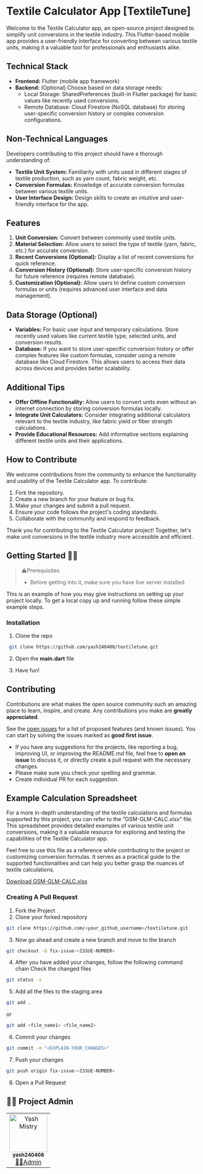 # Textile Calculator App [TextileTune]

Welcome to the Textile Calculator app, an open-source project designed to simplify unit conversions in the textile industry. This Flutter-based mobile app provides a user-friendly interface for converting between various textile units, making it a valuable tool for professionals and enthusiasts alike.

## Technical Stack

- **Frontend:** Flutter (mobile app framework)
- **Backend:** (Optional) Choose based on data storage needs:
  - Local Storage: SharedPreferences (built-in Flutter package) for basic values like recently used conversions.
  - Remote Database: Cloud Firestore (NoSQL database) for storing user-specific conversion history or complex conversion configurations.

## Non-Technical Languages

Developers contributing to this project should have a thorough understanding of:

- **Textile Unit System:** Familiarity with units used in different stages of textile production, such as yarn count, fabric weight, etc.
- **Conversion Formulas:** Knowledge of accurate conversion formulas between various textile units.
- **User Interface Design:** Design skills to create an intuitive and user-friendly interface for the app.

## Features

1. **Unit Conversion:** Convert between commonly used textile units.
2. **Material Selection:** Allow users to select the type of textile (yarn, fabric, etc.) for accurate conversion.
3. **Recent Conversions (Optional):** Display a list of recent conversions for quick reference.
4. **Conversion History (Optional):** Store user-specific conversion history for future reference (requires remote database).
5. **Customization (Optional):** Allow users to define custom conversion formulas or units (requires advanced user interface and data management).

## Data Storage (Optional)

- **Variables:** For basic user input and temporary calculations. Store recently used values like current textile type, selected units, and conversion results.
- **Database:** If you want to store user-specific conversion history or offer complex features like custom formulas, consider using a remote database like Cloud Firestore. This allows users to access their data across devices and provides better scalability.

## Additional Tips

- **Offer Offline Functionality:** Allow users to convert units even without an internet connection by storing conversion formulas locally.
- **Integrate Unit Calculators:** Consider integrating additional calculators relevant to the textile industry, like fabric yield or fiber strength calculations.
- **Provide Educational Resources:** Add informative sections explaining different textile units and their applications.

## How to Contribute

We welcome contributions from the community to enhance the functionality and usability of the Textile Calculator app. To contribute:

1. Fork the repository.
2. Create a new branch for your feature or bug fix.
3. Make your changes and submit a pull request.
4. Ensure your code follows the project's coding standards.
5. Collaborate with the community and respond to feedback.

Thank you for contributing to the Textile Calculator project! Together, let's make unit conversions in the textile industry more accessible and efficient.
## Getting Started 👩‍💻

> ⚠️Prerequisites
>
> - Before getting into it, make sure you have live server installed.

This is an example of how you may give instructions on setting up your project locally.
To get a local copy up and running follow these simple example steps.


### Installation

1. Clone the repo

```sh
 git clone https://github.com/yash240408/textiletune.git
```

2. Open the **main.dart** file

3. Have fun!

## Contributing


Contributions are what makes the open source community such an amazing place to learn, inspire, and create. Any contributions you make are **greatly appreciated**.

See the [open issues](https://github.com/yash240408/textiletune/issues) for a list of proposed features (and known issues). You can start by solving the issues marked as **good first issue**.

- If you have any suggestions for the projects, like reporting a bug, improving UI, or improving the README.md file, feel free to **open an issue** to discuss it, or directly create a pull request with the necessary changes.
- Please make sure you check your spelling and grammar.
- Create individual PR for each suggestion.

## Example Calculation Spreadsheet

For a more in-depth understanding of the textile calculations and formulas supported by this project, you can refer to the "GSM-GLM-CALC.xlsx" file. This spreadsheet provides detailed examples of various textile unit conversions, making it a valuable resource for exploring and testing the capabilities of the Textile Calculator app.

Feel free to use this file as a reference while contributing to the project or customizing conversion formulas. It serves as a practical guide to the supported functionalities and can help you better grasp the nuances of textile calculations.

[Download GSM-GLM-CALC.xlsx](https://github.com/yash240408/textiletune/blob/master/GSM-GLM-CALC.xlsx)

### Creating A Pull Request

1. Fork the Project
2. Clone your forked repository

```sh
git clone https://github.com/<your_github_username>/textiletune.git
```
3. Now go ahead and create a new branch and move to the branch
```sh
git checkout -b fix-issue-<ISSUE-NUMBER>
```
4. After you have added your changes, follow the following command chain
   Check the changed files
```sh
git status -s
```

5. Add all the files to the staging area
```sh
git add .
```
 or
```sh
git add <file_name1> <file_name2>
```
6. Commit your changes
```sh
git commit -m "<EXPLAIN-YOUR_CHANGES>"
```
7. Push your changes
```sh
git push origin fix-issue-<ISSUE-NUMBER>
```
8. Open a Pull Request 
## 👩‍💻 Project Admin

<table>
	<tr>
		<td align="center">
			<a href="https://github.com/yash240408">
				<img src="https://avatars.githubusercontent.com/u/99703365?v=4" width="100px" alt="Yash Mistry" />
				<br /> <sub><b>yash240408</b></sub>
			</a>
			<br /> <a href="https://github.com/yash240408"> 
		👩‍💻Admin
	    </a>
		</td>
	</tr>
</table>
